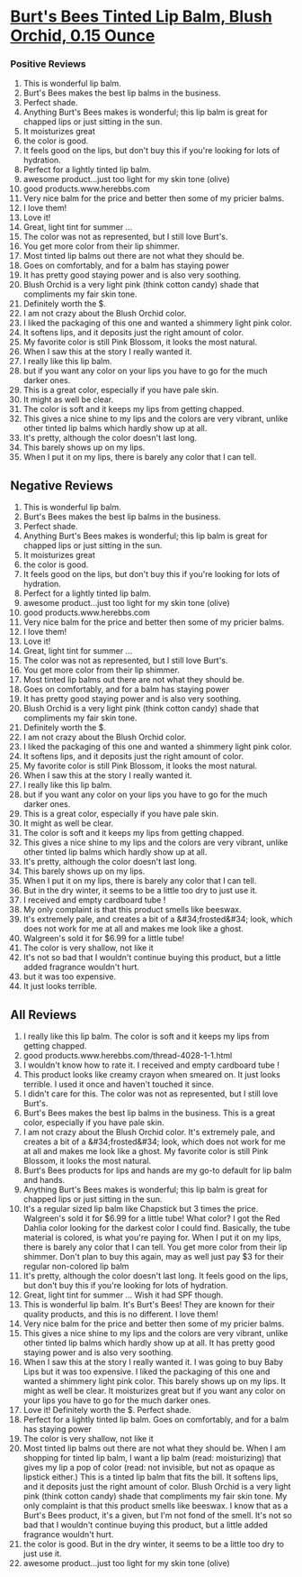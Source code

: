 # [Burt&#x27;s Bees Tinted Lip Balm, Blush Orchid, 0.15 Ounce](https://products.checkmycream.com/products/Burt&#x27;s-Bees-Tinted-Lip-Balm-Blush-Orchid-0.15-Ounce.html)

### Positive Reviews

<ol>
      <li>This is  wonderful lip balm.  </li>
      <li>Burt&#x27;s Bees makes the best lip balms in the business.  </li>
      <li>Perfect shade.</li>
      <li>Anything Burt&#x27;s Bees makes is wonderful; this lip balm is great for chapped lips or just sitting in the sun.</li>
      <li>It moisturizes great</li>
      <li>the color is good.</li>
      <li>It feels good on the lips, but don&#x27;t buy this if you&#x27;re looking for lots of hydration.</li>
      <li>Perfect for a lightly tinted lip balm.</li>
      <li>awesome product...just too light for my skin tone (olive)</li>
      <li>good products.www.herebbs.com</li>
      <li>Very nice balm for the price and better then some of my pricier balms.</li>
      <li>I love them!</li>
      <li>Love it!</li>
      <li>Great, light tint for summer ...</li>
      <li>The color was not as represented, but I still love Burt&#x27;s.</li>
      <li>You get more color from their lip shimmer.  </li>
      <li>Most tinted lip balms out there are not what they should be.</li>
      <li>Goes on comfortably, and for a balm has staying power</li>
      <li>It has pretty good staying power and is also very soothing.</li>
      <li>Blush Orchid is a very light pink (think cotton candy) shade that compliments my fair skin tone.</li>
      <li>Definitely worth the $.</li>
      <li>I am not crazy about the Blush Orchid color.</li>
      <li>I liked the packaging of this one and wanted a shimmery light pink color.</li>
      <li>It softens lips, and it deposits just the right amount of color.</li>
      <li>My favorite color is still Pink Blossom, it looks the most natural.</li>
      <li>When I saw this at the story I really wanted it.</li>
      <li>I really like this lip balm.</li>
      <li>but if you want any color on your lips you have to go for the much darker ones.</li>
      <li>This is a great color, especially if you have pale skin.</li>
      <li>It might as well be clear.</li>
      <li>The color is soft and it keeps my lips from getting chapped.</li>
      <li>This gives a nice shine to my lips and the colors are very vibrant, unlike other tinted lip balms which hardly show up at all.  </li>
      <li>It&#x27;s pretty, although the color doesn&#x27;t last long.</li>
      <li>This barely shows up on my lips.</li>
      <li>When I put it on my lips, there is barely any color that I can tell.  </li>
</ol>


<h2>Negative Reviews</h2>
<ol>
<li> This is  wonderful lip balm.  </li>
<li> Burt&#x27;s Bees makes the best lip balms in the business.  </li>
<li> Perfect shade.</li>
<li> Anything Burt&#x27;s Bees makes is wonderful; this lip balm is great for chapped lips or just sitting in the sun.</li>
<li> It moisturizes great</li>
<li> the color is good.</li>
<li> It feels good on the lips, but don&#x27;t buy this if you&#x27;re looking for lots of hydration.</li>
<li> Perfect for a lightly tinted lip balm.</li>
<li> awesome product...just too light for my skin tone (olive)</li>
<li> good products.www.herebbs.com</li>
<li> Very nice balm for the price and better then some of my pricier balms.</li>
<li> I love them!</li>
<li> Love it!</li>
<li> Great, light tint for summer ...</li>
<li> The color was not as represented, but I still love Burt&#x27;s.</li>
<li> You get more color from their lip shimmer.  </li>
<li> Most tinted lip balms out there are not what they should be.</li>
<li> Goes on comfortably, and for a balm has staying power</li>
<li> It has pretty good staying power and is also very soothing.</li>
<li> Blush Orchid is a very light pink (think cotton candy) shade that compliments my fair skin tone.</li>
<li> Definitely worth the $.</li>
<li> I am not crazy about the Blush Orchid color.</li>
<li> I liked the packaging of this one and wanted a shimmery light pink color.</li>
<li> It softens lips, and it deposits just the right amount of color.</li>
<li> My favorite color is still Pink Blossom, it looks the most natural.</li>
<li> When I saw this at the story I really wanted it.</li>
<li> I really like this lip balm.</li>
<li> but if you want any color on your lips you have to go for the much darker ones.</li>
<li> This is a great color, especially if you have pale skin.</li>
<li> It might as well be clear.</li>
<li> The color is soft and it keeps my lips from getting chapped.</li>
<li> This gives a nice shine to my lips and the colors are very vibrant, unlike other tinted lip balms which hardly show up at all.  </li>
<li> It&#x27;s pretty, although the color doesn&#x27;t last long.</li>
<li> This barely shows up on my lips.</li>
<li> When I put it on my lips, there is barely any color that I can tell.  </li>
<li> But in the dry winter, it seems to be a little too dry to just use it.</li>
<li> I received and empty cardboard tube !</li>
<li> My only complaint is that this product smells like beeswax.</li>
<li> It&#x27;s extremely pale, and creates a bit of a &amp;#34;frosted&amp;#34; look, which does not work for me at all and makes me look like a ghost.</li>
<li> Walgreen&#x27;s sold it for $6.99 for a little tube!  </li>
<li> The color is very shallow, not like it</li>
<li> It&#x27;s not so bad that I wouldn&#x27;t continue buying this product, but a little added fragrance wouldn&#x27;t hurt.</li>
<li> but it was too expensive.</li>
<li> It just looks terrible.  </li>
</ol>

<h2>All Reviews</h2>

<ol>
    <li> I really like this lip balm. The color is soft and it keeps my lips from getting chapped.</li>
    <li> good products.www.herebbs.com/thread-4028-1-1.html</li>
    <li> I wouldn&#x27;t know how to rate it.  I received and empty cardboard tube !</li>
    <li> This product looks like creamy crayon when smeared on.  It just looks terrible.  I used it once and haven&#x27;t touched it since.</li>
    <li> I didn&#x27;t care for this. The color was not as represented, but I still love Burt&#x27;s.</li>
    <li> Burt&#x27;s Bees makes the best lip balms in the business.  This is a great color, especially if you have pale skin.</li>
    <li> I am not crazy about the Blush Orchid color. It&#x27;s extremely pale, and creates a bit of a &amp;#34;frosted&amp;#34; look, which does not work for me at all and makes me look like a ghost. My favorite color is still Pink Blossom, it looks the most natural.</li>
    <li> Burtʻs Bees products for lips and hands are my go-to default for lip balm and hands.</li>
    <li> Anything Burt&#x27;s Bees makes is wonderful; this lip balm is great for chapped lips or just sitting in the sun.</li>
    <li> It&#x27;s a regular sized lip balm like Chapstick but 3 times the price. Walgreen&#x27;s sold it for $6.99 for a little tube!  What color?  I got the Red Dahlia color looking for the darkest color I could find. Basically, the tube material is colored, is what you&#x27;re paying for. When I put it on my lips, there is barely any color that I can tell.  You get more color from their lip shimmer.  Don&#x27;t plan to buy this again, may as well just pay $3 for their regular non-colored lip balm</li>
    <li> It&#x27;s pretty, although the color doesn&#x27;t last long. It feels good on the lips, but don&#x27;t buy this if you&#x27;re looking for lots of hydration.</li>
    <li> Great, light tint for summer ... Wish it had SPF though.</li>
    <li> This is  wonderful lip balm.  It&#x27;s Burt&#x27;s Bees!  They are known for their quality products, and this is no different.  I love them!</li>
    <li> Very nice balm for the price and better then some of my pricier balms.</li>
    <li> This gives a nice shine to my lips and the colors are very vibrant, unlike other tinted lip balms which hardly show up at all.  It has pretty good staying power and is also very soothing.</li>
    <li> When I saw this at the story I really wanted it. I was going to buy Baby Lips but it was too expensive. I liked the packaging of this one and wanted a shimmery light pink color. This barely shows up on my lips. It might as well be clear. It moisturizes great but if you want any color on your lips you have to go for the much darker ones.</li>
    <li> Love it! Definitely worth the $. Perfect shade.</li>
    <li> Perfect for a lightly tinted lip balm. Goes on comfortably, and for a balm has staying power</li>
    <li> The color is very shallow, not like it</li>
    <li> Most tinted lip balms out there are not what they should be. When I am shopping for tinted lip balm, I want a lip balm (read: moisturizing) that gives my lip a pop of color (read: not invisible, but not as opaque as lipstick either.) This is a tinted lip balm that fits the bill. It softens lips, and it deposits just the right amount of color. Blush Orchid is a very light pink (think cotton candy) shade that compliments my fair skin tone. My only complaint is that this product smells like beeswax. I know that as a Burt&#x27;s Bees product, it&#x27;s a given, but I&#x27;m not fond of the smell. It&#x27;s not so bad that I wouldn&#x27;t continue buying this product, but a little added fragrance wouldn&#x27;t hurt.</li>
    <li> the color is good. But in the dry winter, it seems to be a little too dry to just use it.</li>
    <li> awesome product...just too light for my skin tone (olive)</li>
</ol>





